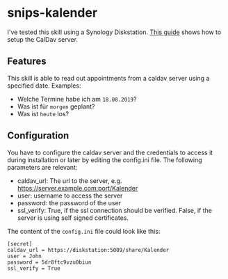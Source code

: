 # snips-kalender
I've tested this skill using a Synology Diskstation. [This guide](https://www.synology.com/de-de/knowledgebase/DSM/tutorial/Collaboration/How_to_host_a_calendar_server_using_the_Synology_NAS) shows how to setup the CalDav server. 

## Features
This skill is able to read out appointments from a caldav server using a specified date. Examples:
*  Welche Termine habe ich am `18.08.2019`?
*  Was ist für `morgen` geplant?
*  Was ist `heute` los?

## Configuration

You have to configure the caldav server and the credentials to access it during installation or later by editing the config.ini file. The following parameters are relevant: 
* caldav_url: The url to the server, e.g. https://server.example.com:port/Kalender
* user: username to access the server
* password: the password of the user 
* ssl_verify: True, if the ssl connection should be verified. False, if the server is using self signed certificates.

The content of the `config.ini` file could look like this:

```
[secret]
caldav_url = https://diskstation:5009/share/Kalender
user = John
password = 5dr8ftc9vzu0biun
ssl_verify = True
```

